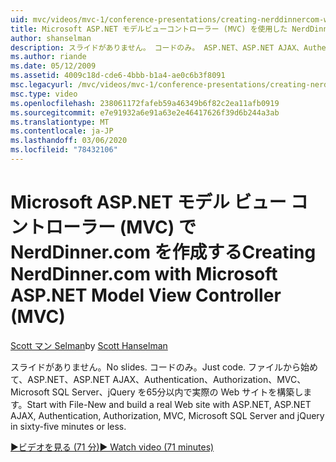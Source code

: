 ```yaml
---
uid: mvc/videos/mvc-1/conference-presentations/creating-nerddinnercom-with-microsoft-aspnet-model-view-controller-mvc
title: Microsoft ASP.NET モデルビューコントローラー (MVC) を使用した NerdDinner.com の作成 |Microsoft Docs
author: shanselman
description: スライドがありません。 コードのみ。 ASP.NET、ASP.NET AJAX、Authentication、Authorization、MVC、Microsoft SQL Server および... を使用して、ファイルから始めて、実際の Web サイトを作成します。
ms.author: riande
ms.date: 05/12/2009
ms.assetid: 4009c18d-cde6-4bbb-b1a4-ae0c6b3f8091
msc.legacyurl: /mvc/videos/mvc-1/conference-presentations/creating-nerddinnercom-with-microsoft-aspnet-model-view-controller-mvc
msc.type: video
ms.openlocfilehash: 238061172fafeb59a46349b6f82c2ea11afb0919
ms.sourcegitcommit: e7e91932a6e91a63e2e46417626f39d6b244a3ab
ms.translationtype: MT
ms.contentlocale: ja-JP
ms.lasthandoff: 03/06/2020
ms.locfileid: "78432106"
---
```

# <a name="creating-nerddinnercom-with-microsoft-aspnet-model-view-controller-mvc"></a><span data-ttu-id="bf98b-105">Microsoft ASP.NET モデル ビュー コントローラー (MVC) で NerdDinner.com を作成する</span><span class="sxs-lookup"><span data-stu-id="bf98b-105">Creating NerdDinner.com with Microsoft ASP.NET Model View Controller (MVC)</span></span>

<span data-ttu-id="bf98b-106">[Scott マン Selman](https://github.com/shanselman)</span><span class="sxs-lookup"><span data-stu-id="bf98b-106">by [Scott Hanselman](https://github.com/shanselman)</span></span>

<span data-ttu-id="bf98b-107">スライドがありません。</span><span class="sxs-lookup"><span data-stu-id="bf98b-107">No slides.</span></span> <span data-ttu-id="bf98b-108">コードのみ。</span><span class="sxs-lookup"><span data-stu-id="bf98b-108">Just code.</span></span> <span data-ttu-id="bf98b-109">ファイルから始めて、ASP.NET、ASP.NET AJAX、Authentication、Authorization、MVC、Microsoft SQL Server、jQuery を65分以内で実際の Web サイトを構築します。</span><span class="sxs-lookup"><span data-stu-id="bf98b-109">Start with File-New and build a real Web site with ASP.NET, ASP.NET AJAX, Authentication, Authorization, MVC, Microsoft SQL Server and jQuery in sixty-five minutes or less.</span></span>

[<span data-ttu-id="bf98b-110">&#9654;ビデオを見る (71 分)</span><span class="sxs-lookup"><span data-stu-id="bf98b-110">&#9654; Watch video (71 minutes)</span></span>](https://channel9.msdn.com/Blogs/ASP-NET-Site-Videos/creating-nerddinnercom-with-microsoft-aspnet-model-view-controller-mvc)

